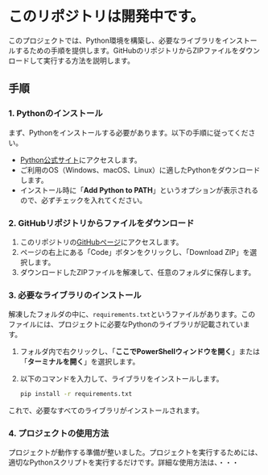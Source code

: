 # このリポジトリは開発中です。

このプロジェクトでは、Python環境を構築し、必要なライブラリをインストールするための手順を提供します。GitHubのリポジトリからZIPファイルをダウンロードして実行する方法を説明します。

## 手順

### 1. Pythonのインストール

まず、Pythonをインストールする必要があります。以下の手順に従ってください。

- [Python公式サイト](https://www.python.org/downloads/)にアクセスします。
- ご利用のOS（Windows、macOS、Linux）に適したPythonをダウンロードします。
- インストール時に「**Add Python to PATH**」というオプションが表示されるので、必ずチェックを入れてください。

### 2. GitHubリポジトリからファイルをダウンロード

1. このリポジトリの[GitHubページ](https://github.com/your-repository-url)にアクセスします。
2. ページの右上にある「Code」ボタンをクリックし、「Download ZIP」を選択します。
3. ダウンロードしたZIPファイルを解凍して、任意のフォルダに保存します。

### 3. 必要なライブラリのインストール

解凍したフォルダの中に、`requirements.txt`というファイルがあります。このファイルには、プロジェクトに必要なPythonのライブラリが記載されています。

1. フォルダ内で右クリックし、「**ここでPowerShellウィンドウを開く**」または「**ターミナルを開く**」を選択します。
2. 以下のコマンドを入力して、ライブラリをインストールします。

   ```bash
   pip install -r requirements.txt

これで、必要なすべてのライブラリがインストールされます。

### 4.  プロジェクトの使用方法
プロジェクトが動作する準備が整いました。プロジェクトを実行するためには、適切なPythonスクリプトを実行するだけです。詳細な使用方法は、・・・
